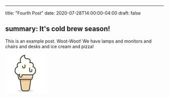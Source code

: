 <!--- This is a comment and won't be shown >
<!--- To include an image do ![This is an image](../path/to/image.png) --->

---
title: "Fourth Post"
date: 2020-07-28T14:00:00-04:00
draft: false

summary: It's cold brew season!
---

This is an example post. Woot-Woot! We have lamps and monitors and chairs and
desks and ice cream and pizza!

![ice cream cone](/static/images/cone.png)
